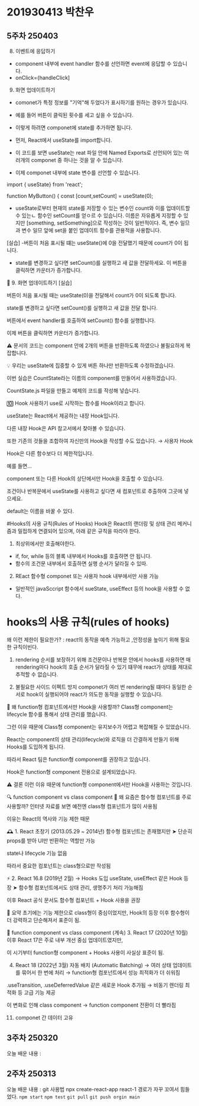 # 201930413 박찬우
## 5주차 250403
8. 이벤트에 응답하기
- component 내부에 event handler 함수를 선언하면 event에 응답할 수 있습니다.
- onClick={handleClick]

9. 화면 업데이트하기
- comonet가 특정 정보를 "기억"해 두었다가 표시하기를 원하는 경우가 있습니다.
- 예를 들어 버튼이 클릭된 횟수를 세고 싶을 수 있습니다.
- 이렇게 하려면 componet에 state를 추가하면 됩니다.

- 먼저, React에서 useState를 import합니다.
- 이 코드를 보면 useState는 reat 파일 안에 Named Exports로 선언되어 있는 여러개의 componet 중 하나는 것을 알 수 있습니다.
- 이제 componet 내부에 state 변수를 선언할 수 있습니다.

import { useState} from 'react';

function MyButton() {
const [count,setCount] = useState(0);

- useState로부터 현재의 state를 저장할 수 있는 변수인 count와 이를 업데이트할 수 있는ㄴ 함수인 setCount를 얻ㅇ르 수 있습니다.
이름은 자유롭게 지정할 수 있지만 [something, setSomething]으로 작성하는 것이 일반적이다.
즉, 변수 일므과 변수 일므 앞에 set을 붙인 업데이트 함수를 관용적을 사용합니다.

[실습]
-버튼이 처음 표시될 떄는 useState()에 0을 전달했기 때문에 count가 0이 됩니다.
- state를 변경하고 싶다면 setCount()를 실행하고 새 값을 전달하세요.
이 버튼을 클릭하면 카운터가 증가합니다.

📘 9. 화면 업데이트하기
[실습]

버튼이 처음 표시될 때는 useState(0)을 전달해서 count가 0이 되도록 합니다.

state를 변경하고 싶다면 setCount()를 실행하고 새 값을 전달 합니다.

버튼에서 event handler를 호출하여 setCount() 함수를 실행합니다.

이제 버튼을 클릭하면 카운터가 증가합니다.

⚠ 문서의 코드는 component 안에 2개의 버튼을 반환하도록 하였으나 불필요하게 복잡합니다.

💡 우리는 useState에 집중할 수 있게 버튼 하나만 반환하도록 수정하겠습니다.

이번 실습은 CountState라는 이름의 component를 만들어서 사용하겠습니다.

CountState.js 파일을 만들고 예제의 코드를 작성해 넣습니다.

🔟 Hook 사용하기
use로 시작하는 함수를 Hook이라고 합니다.

useState는 React에서 제공하는 내장 Hook입니다.

다른 내장 Hook은 API 참고서에서 찾아볼 수 있습니다.

또한 기존의 것들을 조합하여 자신만의 Hook을 작성할 수도 있습니다. → 사용자 Hook

Hook은 다른 함수보다 더 제한적입니다.

예를 들면...

component 또는 다른 Hook의 상단에서만 Hook을 호출할 수 있습니다.

조건이나 반복문에서 useState를 사용하고 싶다면 새 컴포넌트로 추출하여 그곳에 넣으세요.

default는 이름을 바꿀 수 있다.

#Hooks의 사용 규칙(Rules of Hooks)
Hook은 React의 랜더링 및 상태 관리 메커니즘과 밀접하게 연결되어 있으며, 아래 같은 규칙을 따라야 한다.
1. 최상위에서만 호출해야한다.
- if, for, while 등의 블록 내부에서 Hooks를 호출하면 안 됩니다.
- 함수의 조건문 내부에서 호출하면 실행 순서가 달라질 수 있따.
2. REact 함수형 componet 또는 사용자 hook 내부에서만 사용 가능
- 일반적인 javaSccript 함수에서 sueState, useEffect 등의 hook을 사용할 수 없다.

# hooks의 사용 규칙(rules of hooks)
왜 이런 제한이 필요한가?
: react의 동작을 예측 가능하고 ,안정성을 높이기 위해 필요한 규칙이빈다.

1. rendering 순서를 보장하기 위해
조건문이나 반복문 안에서 hooks를 사용하면 매 rendering마다 hook의 호출 순서가 달라질 수 있기 떄무에 react가 상태를 제대로 추적할 수 없습니다.

2. 불필요한 사이드 이펙트 방지
componet가 여러 번 rendering될 떄마다 동일한 순서로 hook이 실행되어야 react가 의도한 동작을 실행할 수 있습니다.

🔎 왜 function형 컴포넌트에서만 Hook을 사용할까?
Class형 component는 lifecycle 함수를 통해서 상태 관리를 했습니다.

그런 이유 때문에 Class형 component는 유지보수가 어렵고 복잡해질 수 있었습니다.

React는 component의 상태 관리(lifecycle)와 로직을 더 간결하게 만들기 위해
Hooks를 도입하게 됩니다.

따라서 React 팀은 function형 component를 권장하고 있습니다.

Hook은 function형 component 전용으로 설계되었습니다.

⚠️ 결론
이런 이유 때문에 function형 component에서만 Hook을 사용하는 것입니다.

🔍 function component vs class component
💬 왜 요즘은 함수형 컴포넌트를 주로 사용할까?
인터넷 자료를 보면 예전엔 class형 컴포넌트가 많이 사용됨

이유는 React의 역사와 기능 제한 때문

🕰️ 1. React 초창기 (2013.05.29 ~ 2014년)
함수형 컴포넌트는 존재했지만
➤ 단순히 props를 받아 UI만 반환하는 역할만 가능

state나 lifecycle 기능 없음

따라서 중요한 컴포넌트는 class형으로만 작성됨

⚡ 2. React 16.8 (2019년 2월) → Hooks 도입
useState, useEffect 같은 Hook 등장 ➤ 함수형 컴포넌트에서도 상태 관리, 생명주기 처리 가능해짐

이후 React 공식 문서도 함수형 컴포넌트 + Hook 사용을 권장

🔔 요약
초기에는 기능 제한으로 class형이 중심이었지만,
Hook의 등장 이후 함수형이 더 강력하고 단순해져서 표준이 됨.

📘 function component vs class component (계속)
3. React 17 (2020년 10월) 이후
React 17은 주로 내부 개선 중심 업데이트였지만,

이 시기부터 function형 component + Hooks 사용이 사실상 표준이 됨.

4. React 18 (2022년 3월)
자동 배치 (Automatic Batching)
→ 여러 상태 업데이트를 묶어서 한 번에 처리
→ function형 컴포넌트에서 성능 최적화가 더 쉬워짐

.useTransition, .useDeferredValue 같은 새로운 Hook 추가됨
→ 비동기 렌더링 최적화 등 고급 기능 제공

이 변화로 인해 class component → function component 전환이 더 빨라짐

11. componet 간 데이터 고유



## 3주차 250320
오늘 배운 내용 :

## 2주차 250313
오늘 배운 내용 :
git 사용법 npx create-react-app react-1 경로가 자꾸 꼬여서 힘들었다.
`npm start`
`npm test`
`git pull`
`git push orgin main`


